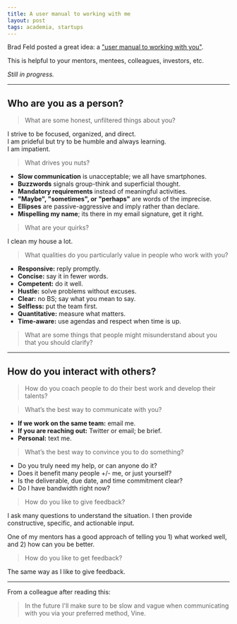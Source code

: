 ```yaml
---
title: A user manual to working with me
layout: post
tags: academia, startups
---
```


Brad Feld posted a great idea: a ["user manual to working with you"](http://www.feld.com/archives/2016/04/user-manual-working.html).

This is helpful to your mentors, mentees, colleagues, investors, etc.

*Still in progress.*

---

## Who are you as a person?

> What are some honest, unfiltered things about you?

I strive to be focused, organized, and direct.  
I am prideful but try to be humble and always learning.  
I am impatient.

> What drives you nuts?

+ **Slow communication** is unacceptable; we all have smartphones.  
+ **Buzzwords** signals group-think and superficial thought.  
+ **Mandatory requirements** instead of meaningful activities.  
+ **"Maybe", "sometimes", or "perhaps"** are words of the imprecise.
+ **Ellipses** are passive-aggressive and imply rather than declare.
+ **Mispelling my name**; its there in my email signature, get it right.

> What are your quirks?

I clean my house a lot. 

> What qualities do you particularly value in people who work with you?

+ **Responsive:** reply promptly.
+ **Concise:** say it in fewer words.
+ **Competent:** do it well.
+ **Hustle:** solve problems without excuses.
+ **Clear:** no BS; say what you mean to say.
+ **Selfless:** put the team first.
+ **Quantitative:** measure what matters.
+ **Time-aware:** use agendas and respect when time is up.

> What are some things that people might misunderstand about you that you should clarify?

---

## How do you interact with others?

> How do you coach people to do their best work and develop their talents?

> What’s the best way to communicate with you?

+ **If we work on the same team:** email me.
+ **If you are reaching out:** Twitter or email; be brief.
+ **Personal:** text me.

> What’s the best way to convince you to do something?

+ Do you truly need my help, or can anyone do it?
+ Does it benefit many people +/- me, or just yourself?
+ Is the deliverable, due date, and time commitment clear?
+ Do I have bandwidth right now?

> How do you like to give feedback?

I ask many questions to understand the situation. I then provide constructive, specific, and actionable input.

One of my mentors has a good approach of telling you 1) what worked well, and 2) how can you be better.

> How do you like to get feedback?

The same way as I like to give feedback. 

---

From a colleague after reading this:

> In the future I'll make sure to be slow and vague when communicating with you via your preferred method, Vine.
